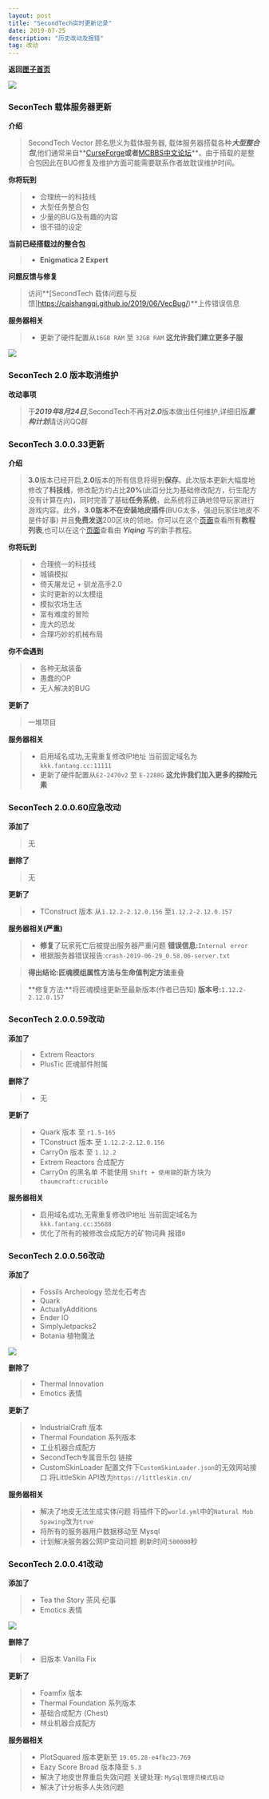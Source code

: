 ```yaml
---
layout: post
title: "SecondTech实时更新记录"
date: 2019-07-25
description: "历史改动及报错"
tag: 改动
---   
```


**返回[匣子首页](URL)**

![](/images/posts/markdown/image8.png)

### **SeconTech 载体服务器更新**
**介绍**
> SecondTech Vector 顾名思义为载体服务器, 载体服务器搭载各种***大型整合包***,他们通常来自**[CurseForge](https://www.curseforge.com/minecraft/modpacks?filter-sort=4)**或者**[MCBBS中文论坛](https://www.mcbbs.net/forum.php)**。由于搭载的是整合包因此在BUG修复及维护方面可能需要联系作者故耽误维护时间。

**你将玩到**
>* 合理统一的科技线
>* 大型任务整合包
>* 少量的BUG及有趣的内容
>* 很不错的设定

**当前已经搭载过的整合包**
>* **Enigmatica 2 Expert**

**问题反馈与修复**
> 访问**[SecondTech 载体问题与反馈]https://caishangqi.github.io/2019/06/VecBug/)**上传错误信息


**服务器相关**
>* 更新了硬件配置从`16GB RAM` 至 `32GB RAM` **这允许我们建立更多子服**

![](/images/posts/markdown/image10.png)

### **SeconTech 2.0 版本取消维护**
**改动事项**
> 于***2019年8月24日***,SecondTech不再对***2.0***版本做出任何维护,详细旧版***重构计划***请访问QQ群


### **SeconTech 3.0.0.33更新**
**介绍**
> **3.0**版本已经开启,**2.0**版本的所有信息将得到**保存**。此次版本更新大幅度地修改了**科技线**，修改配方约占比**20%**(此百分比为基础修改配方，衍生配方没有计算在内)，同时完善了基础**任务系统**，此系统将正确地领导玩家进行游戏内容。此外，**3.0版本不在安装地皮插件**(BUG太多，强迫玩家住地皮不是件好事) 并且**免费发送**200区块的领地。你可以在这个[页面](https://caishangqi.github.io/2019/07/Tutorial/)查看所有**教程列表**,也可以在这个[页面](https://caishangqi.github.io/2019/07/DetailTutorial3.0/)查看由 ***Yiqing*** 写的新手教程。

**你将玩到**
>* 合理统一的科技线
>* 城镇模拟
>* 倚天屠龙记 + 驯龙高手2.0
>* 实时更新的以太模组
>* 模拟农场生活
>* 富有难度的冒险
>* 庞大的恐龙
>* 合理巧妙的机械布局

**你不会遇到**
>* 各种无敌装备
>* 愚蠢的OP
>* 无人解决的BUG

**更新了**
> 一堆项目


**服务器相关**
>* 启用域名成功,无需重复修改IP地址 当前固定域名为`kkk.fantang.cc:11111`
>* 更新了硬件配置从`E2-2470v2` 至 `E-2288G` **这允许我们加入更多的探险元素**

### **SeconTech 2.0.0.60应急改动**
**添加了**
> 无

**删除了**
> 无

**更新了**
>* TConstruct 版本 从`1.12.2-2.12.0.156` 至`1.12.2-2.12.0.157`

**服务器相关(严重)**
>* **修复**了玩家死亡后被提出服务器严重问题  **错误信息:**`Internal error`
>* 根据服务器错误报告:`crash-2019-06-29_0.58.06-server.txt`

> **得出结论:**匠魂模组属性方法与生命值**判定方法**重叠

> **修复方法:**将匠魂模组更新至最新版本(作者已告知) **版本号:**`1.12.2-2.12.0.157`

### **SeconTech 2.0.0.59改动**
**添加了**
>* Extrem Reactors
>* PlusTic 匠魂部件附属

**删除了**
>* 无

**更新了**
>* Quark 版本 至 `r1.5-165`
>* TConstruct 版本 至 `1.12.2-2.12.0.156`
>* CarryOn 版本 至 `1.12.2`
>* Extrem Reactors 合成配方
>* CarryOn 的黑名单 不能使用 `Shift + 使用键`的新方块为`thaumcraft:crucible`

**服务器相关**
>* 启用域名成功,无需重复修改IP地址 当前固定域名为`kkk.fantang.cc:35688`
>* 优化了所有的被修改合成配方的矿物词典 报错`0`

### **SeconTech 2.0.0.56改动**
**添加了**
>* Fossils Archeology  恐龙化石考古
>* Quark
>* ActuallyAdditions
>* Ender IO
>* SimplyJetpacks2
>* Botania 植物魔法

![](/images/posts/markdown/image5.jpg)

**删除了**
>* Thermal Innovation
>* Emotics 表情

**更新了**
>* IndustrialCraft 版本
>* Thermal Foundation 系列版本
>* 工业机器合成配方
>* SecondTech专属音乐包 链接
>* CustomSkinLoader 配置文件下`CustomSkinLoader.json`的无效网站接口 将LittleSkin API改为`https://littleskin.cn/`

**服务器相关**
>* 解决了地皮无法生成实体问题 将插件下的`world.yml`中的`Natural Mob Spawing`改为`true`
>* 将所有的服务器用户数据移动至 Mysql
>* 计划解决服务器公网IP变动问题 刷新时间:`500000`秒

### **SeconTech 2.0.0.41改动**
**添加了**
>* Tea the Story 茶风·纪事
>* Emotics 表情

![](/images/posts/markdown/image6.png)

**删除了**
>* 旧版本 Vanilla Fix

**更新了**
>* Foamfix 版本
>* Thermal Foundation 系列版本
>* 基础合成配方 (Chest)
>* 林业机器合成配方

**服务器相关**
>* PlotSquared 版本更新至 `19.05.28-e4fbc23-769`
>* Eazy Score Broad 版本降至 `5.3`
>* 解决了地皮世界重启失效问题 关键处理: `MySql管理员模式启动`
>* 解决了计分板多人失效问题
